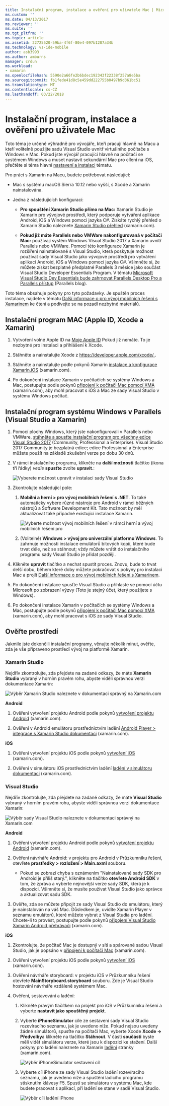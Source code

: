 ```yaml
---
title: Instalační program, instalace a ověření pro uživatele Mac | Microsoft Docs
ms.custom: ''
ms.date: 04/13/2017
ms.reviewer: ''
ms.suite: ''
ms.tgt_pltfrm: ''
ms.topic: article
ms.assetid: 22725520-59ba-4f6f-80e4-097b1287a34b
ms.technology: vs-ide-mobile
author: asb3993
ms.author: amburns
manager: crdun
ms.workload:
- xamarin
ms.openlocfilehash: 5590e2a66fe2b6bdec192343f22338f257a8e5ba
ms.sourcegitcommit: fb1fede41d8c5e459dd222755b0497b9d361bc51
ms.translationtype: MT
ms.contentlocale: cs-CZ
ms.lasthandoff: 03/22/2018
---
```

# <a name="setup-install-and-verifications-for-mac-users"></a>Instalační program, instalace a ověření pro uživatele Mac
Toto téma je určené výhradně pro vývojáře, kteří pracují hlavně na Macu a kteří volitelně použijte sadu Visual Studio uvnitř virtuálního počítače s Windows v Mac. Pokud jste vývojář pracující hlavně na počítači se systémem Windows a muset nastavit sekundární Mac pro cílení na iOS, přečtěte si téma hlavní [nastavení a instalaci](../cross-platform/setup-and-install.md) tématu.

 Pro práci s Xamarin na Macu, budete potřebovat následující:

-   Mac s systému macOS Sierra 10.12 nebo vyšší, s Xcode a Xamarin nainstalována.

-   Jedna z následujících konfigurací:

    -   **Pro spouštění Xamarin Studio přímo na Mac:** Xamarin Studio je Xamarin pro vývojové prostředí, který podporuje vytváření aplikace Android, iOS a Windows pomocí jazyka C#.  Získáte rychlý přehled o Xamarin Studio naleznete [Xamarin Studio přehled](https://xamarin.com/studio) (xamarin.com).

    -   **Pokud již máte Parallels nebo VMWare nakonfigurovaná v počítači Mac:** používají systém Windows Visual Studio 2017 a Xamarin uvnitř Parallels nebo VMWare.  Pomocí této konfigurace Xamarin je rozšíření nainstalované s Visual Studio, která poskytuje možnost používat sady Visual Studio jako vývojové prostředí pro vytváření aplikací Android, iOS a Windows pomocí jazyka C#.  Všimněte si, že můžete získat bezplatné předplatné Parallels 3 měsíce jako součást Visual Studio Developer Essentials Program. V tématu [Microsoft Visual Studio Dev Essentials bude zahrnovat Parallels Desktop Pro a Parallels přístup](http://blog.parallels.com/blog/2015/11/18/visual-studio-dev-essentials/) (Parallels blog).

 Toto téma obsahuje pokyny pro tyto požadavky.  Je spuštěn proces instalace, najdete v tématu [Další informace o pro vývoj mobilních řešení s Xamarinem](../cross-platform/learn-about-mobile-development-with-xamarin.md) ke čtení a podívejte se na pozadí nezbytné materiálů.

##  <a name="mac"></a> Instalační program MAC (Apple ID, Xcode a Xamarin)

1.  Vytvoření volné Apple ID na [Moje Apple ID](https://appleid.apple.com/) Pokud již nemáte. To je nezbytné pro instalaci a přihlášení k Xcode.

2.  Stáhněte a nainstalujte Xcode z [ https://developer.apple.com/xcode/ ](https://developer.apple.com/xcode/).

3.  Stáhněte a nainstalujte podle pokynů Xamarin [instalace a konfigurace Xamarin.iOS](http://developer.xamarin.com/guides/ios/getting_started/installation/mac/) (xamarin.com).

4.  Po dokončení instalace Xamarin v počítačích se systémy Windows a Mac, postupujte podle pokynů [připojení k počítači Mac pomocí XMA](http://developer.xamarin.com/guides/ios/getting_started/installation/windows/#Connecting_to_the_Mac_Using_XMA) (xamarin.com), aby mohl pracovat s iOS a Mac ze sady Visual Studio v systému Windows počítač.

##  <a name="windows"></a> Instalační program systému Windows v Parallels (Visual Studio a Xamarin)

1.  Pomocí plochy Windows, který jste nakonfigurovali v Parallels nebo VMWare, [stáhněte a spusťte instalační program pro všechny edice Visual Studio 2017](https://www.visualstudio.com/downloads/) (Community, Professional a Enterprise). Visual Studio 2017 Community je bezplatná edice; edice Professional a Enterprise můžete použít na základě zkušební verze po dobu 30 dnů.

2.  V rámci instalačního programu, klikněte na **další možnosti** tlačítko (ikona tři řádky) _vedle_ **spusťte** zvolte **upravit**.:  
  
     ![Vyberete možnost upravit v instalaci sady Visual Studio](../cross-platform/media/cross-plat-xamarin-setup-1a.png "Cross-Plat Xamarin instalační 1")  
  
3.  Zkontrolujte následující pole:

    1.  **Mobilní a herní > pro vývoj mobilních řešení s .NET**. To také automaticky vybere různé nástroje pro Android v rámci běžných nástrojů a Software Development Kit. Tato možnost by měl aktualizovat také případné existující instalace Xamarin.  
  
         ![Vyberte možnost vývoj mobilních řešení v rámci herní a vývoj mobilních řešení pro](../cross-platform/media/cross-plat-xamarin-setup-2a.png "Cross-Plat Xamarin instalace 2")  
  
    2. (Volitelné) **Windows > vývoj pro univerzální platformu Windows**. To zahrnuje možnosti instalace emulátorů bitových kopií, které bude trvat déle, než se stáhnout; vždy můžete vrátit do instalačního programu sady Visual Studio je přidat později.  

4.  Klikněte **upravit** tlačítko a nechat spustit proces. Znovu, bude to trvat delší dobu, během které doby můžete pokračovat s pokyny pro instalaci Mac a projít [Další informace o pro vývoj mobilních řešení s Xamarinem](../cross-platform/learn-about-mobile-development-with-xamarin.md).

5.  Po dokončení instalace spusťte Visual Studio a přihlaste se pomocí účtu Microsoft po zobrazení výzvy (Toto je stejný účet, který použijete s Windows).

6.  Po dokončení instalace Xamarin v počítačích se systémy Windows a Mac, postupujte podle pokynů [připojení k počítači Mac pomocí XMA](http://developer.xamarin.com/guides/ios/getting_started/installation/windows/#Connecting_to_the_Mac_Using_XMA) (xamarin.com), aby mohl pracovat s iOS ze sady Visual Studio.

##  <a name="verify"></a> Ověřte prostředí
 Jakmile jste dokončili instalační programy, věnujte několik minut, ověřte, zda je vše připraveno prostředí vývoj na platformě Xamarin.

### <a name="xamarin-studio"></a>Xamarin Studio
 Nejdřív zkontrolujte, zda přejdete na zadané odkazy, že máte **Xamarin Studio** vybraný v horním pravém rohu, abyste viděli správnou verzi dokumentace Xamarin:

 ![Výběr Xamarin Studio naleznete v dokumentaci správný na Xamarin.com](../cross-platform/media/crossplat-xamarin-mac-1.png "CrossPlat Xamarin Mac 1")

**Android**

1.  Ověření vytvoření projektu Android podle pokynů [vytvoření projektu Android](http://developer.xamarin.com/recipes/android/general/projects/create_an_android_project/) (xamarin.com).

2.  Ověření v Android emulátoru prostřednictvím ladění [Android Player > integrace s Xamarin Studio dokumentaci](https://developer.xamarin.com/guides/android/getting_started/installation/android-player/#Integration_with_Xamarin_Studio) (xamarin.com).

**iOS**

1.  Ověření vytvoření projektu iOS podle pokynů [vytvoření iOS](http://developer.xamarin.com/recipes/ios/general/projects/create_an_ios_project/) (xamarin.com).

2.  Ověření v simulátoru iOS prostřednictvím ladění [ladění v simulátoru dokumentaci](https://developer.xamarin.com/guides/ios/deployment,_testing,_and_metrics/debugging_in_xamarin_ios/#Debugging_on_the_Simulator) (xamarin.com).

### <a name="visual-studio"></a>Visual Studio
 Nejdřív zkontrolujte, zda přejdete na zadané odkazy, že máte **Visual Studio** vybraný v horním pravém rohu, abyste viděli správnou verzi dokumentace Xamarin:

 ![Výběr sady Visual Studio naleznete v dokumentaci správný na Xamarin.com](../cross-platform/media/crossplat-xamarin-mac-2.png "CrossPlat Xamarin Mac 2")

**Android**

1.  Ověření vytvoření projektu Android podle pokynů [vytvoření projektu Android](http://developer.xamarin.com/recipes/android/general/projects/create_an_android_project/) (xamarin.com).

2.  Ověření návrháře Android: v projektu pro Android v Průzkumníku řešení, otevřete **prostředky > rozložení > Main.axml** souboru.

    -   Pokud se zobrazí chyba s oznámením "Nainstalované sady SDK pro Android je příliš starý.", klikněte na tlačítko **otevřete Android SDK** v tom, že zpráva a vyberte nejnovější verze sady SDK, která je k dispozici. Všimněte si, že musíte používat Visual Studio jako správce a aktualizovat sadu SDK.

3.  Ověřte, zda se můžete připojit ze sady Visual Studio do emulátoru, který je nainstalován na váš Mac.  Důsledkem je, uvidíte Xamarin Player v seznamu emulátorů, které můžete vybrat z Visual Studia pro ladění.  Chcete-li to provést, postupujte podle pokynů [připojení Visual Studio Xamarin Android přehrávači](http://developer.xamarin.com/guides/android/deployment,_testing,_and_metrics/android-player-with-visual-studio-in-vm/) (xamarin.com).

**iOS**

1.  Zkontrolujte, že počítač Mac je dostupný v síti a spárované sadou Visual Studio, jak je popsáno v [připojení k počítači Mac](https://developer.xamarin.com/guides/ios/getting_started/installation/windows/#Connecting_to_the_Mac) (xamarin.com).

2.  Ověření vytvoření projektu iOS podle pokynů [vytvoření iOS](http://developer.xamarin.com/recipes/ios/general/projects/create_an_ios_project/) (xamarin.com).

3.  Ověření návrháře storyboard: v projektu iOS v Průzkumníku řešení otevřete **MainStoryboard.storyboard** souboru. Zde je Visual Studio hostování návrháře vzdáleně systémem Mac.

4.  Ověření, sestavování a ladění:

    1.  Klikněte pravým tlačítkem na projekt pro iOS v Průzkumníku řešení a vyberte **nastavit jako spouštěný projekt**.

    2.  Vyberte **iPhoneSimulator** cíle ze sestavení sady Visual Studio rozevíracího seznamu, jak je uvedeno níže. Pokud nejsou uvedeny žádné simulátorů, spusťte na počítači Mac, vyberte Xcode **Xcode -> Předvolby**a klikněte na tlačítko **Stáhnout**. V části **součásti** byste měli vidět simulátoru verze, které jsou k dispozici ke stažení. Další pokyny pro ladění naleznete na Xamarin [ladění](https://developer.xamarin.com/guides/ios/deployment,_testing,_and_metrics/debugging_in_xamarin_ios/#Debugging_on_the_Simulator) stránky (xamarin.com).

         ![Výběr iPhoneSimulator sestavení cíl](../cross-platform/media/crossplat-xamarin-verify-5.png "CrossPlat Xamarin ověřte 5")

    3.  Vyberte cíl iPhone ze sady Visual Studio ladění rozevíracího seznamu, jak je uvedeno níže a spuštění ladicího programu stisknutím klávesy F5. Spustí se simulátoru v systému Mac, kde budete pracovat s aplikací, při ladění se stane v sadě Visual Studio.

         ![Výběr cíli ladění iPhone](../cross-platform/media/crossplat-xamarin-verify-6.png "CrossPlat Xamarin ověřte 6")